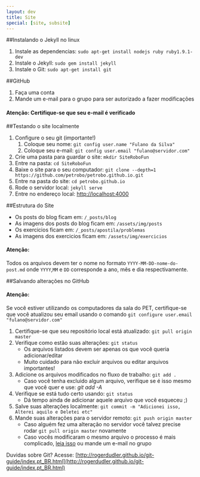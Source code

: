 ```yaml
---
layout: dev
title: Site
special: [site, subsite]
---
```


##Instalando o Jekyll no linux

1. Instale as dependencias: `sudo apt-get install nodejs ruby ruby1.9.1-dev`
1. Instale o Jekyll: `sudo gem install jekyll`
1. Instale o Git: `sudo apt-get install git`

##GitHub

1. Faça uma conta
1. Mande um e-mail para o grupo para ser autorizado a fazer modificações

<div class="bs-callout bs-callout-danger">
  <h4>Atenção: Certifique-se que seu e-mail é verificado</h4>
</div>

##Testando o site localmente

1. Configure o seu git (importante!)
	1. Coloque seu nome: `git config user.name "Fulano da Silva"`
	1. Coloque seu e-mail: `git config user.email "fulano@servidor.com"`
1. Crie uma pasta para guardar o site: `mkdir SiteRoboFun`
1. Entre na pasta: `cd SiteRoboFun`
1. Baixe o site para o seu computador: `git clone --depth=1 https://github.com/petrobo/petrobo.github.io.git`
1. Entre na pasta do site: `cd petrobo.github.io`
1. Rode o servidor local: `jekyll serve`
1. Entre no endereço local: [http://localhost:4000](http://localhost:4000)

##Estrutura do Site

- Os posts do blog ficam em: `/_posts/blog`
- As imagens dos posts do blog ficam em: `/assets/img/posts`
- Os exercicios ficam em: `/_posts/apostila/problemas`
- As imagens dos exercicios ficam em: `/assets/img/exercicios`


<div class="bs-callout bs-callout-warning">
  <h4>Atenção:</h4>
  Todos os arquivos devem ter o nome no formato <code>YYYY-MM-DD-nome-do-post.md</code> onde <code>YYYY</code>,<code>MM</code> e <code>DD</code> corresponde a ano, mês e dia respectivamente.
</div>

##Salvando alterações no GitHub

<div class="bs-callout bs-callout-danger">
  <h4>Atenção: </h4>
  Se você estiver utilizando os computadores da sala do PET, certifique-se que você atualizou seu email usando o comando <code>git configure user.email "fulano@servidor.com"</code>
</div>

1. Certifique-se que seu repositório local está atualizado: `git pull origin master`
1. Verifique como estão suas alterações: `git status`
	- Os arquivos listados devem ser apenas os que você queria adicionar/editar
	- Muito cuidado para não excluir arquivos ou editar arquivos importantes!
1. Adicione os arquivos modificados no fluxo de trabalho: `git add .`
	- Caso você tenha excluido algum arquivo, verifique se é isso mesmo que você quer e use: *git add -A*
1. Verifique se está tudo certo usando: `git status`
	- Dá tempo ainda de adicionar aquele arquivo que você esqueceu ;)
1. Salve suas alterações localmente: `git commit -m "Adicionei isso, Alterei aquilo e Deletei etc"`
1. Mande suas alterações para o servidor remoto: `git push origin master`
	- Caso alguém fez uma alteração no servidor você talvez precise rodar `git pull origin master` novamente
	- Caso vocês modificaram o mesmo arquivo o processo é mais complicado, [leia isso](http://git-scm.com/book/pt-br/v1/Ramifica%C3%A7%C3%A3o-Branching-no-Git-B%C3%A1sico-de-Branch-e-Merge) ou mande um e-mail no grupo
	





Duvidas sobre Git? Acesse: [http://rogerdudler.github.io/git-guide/index.pt_BR.html](http://rogerdudler.github.io/git-guide/index.pt_BR.html)
